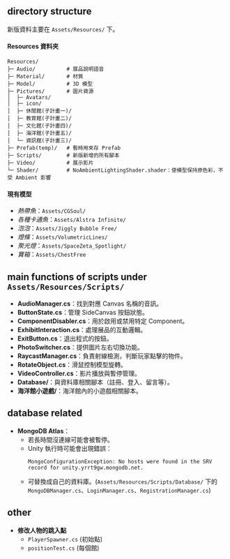 ## directory structure

新版資料主要在 `Assets/Resources/` 下。

#### Resources 資料夾
```
Resources/
├─ Audio/          # 展品說明語音  
├─ Material/       # 材質  
├─ Model/          # 3D 模型  
├─ Pictures/       # 圖片資源  
│  ├─ Avatars/  
│  ├─ icon/  
│  ├─ 休閒館(子計畫一)/  
│  ├─ 教育館(子計畫二)/  
│  ├─ 文化館(子計畫四)/  
│  ├─ 海洋館(子計畫五)/  
│  └─ 資訊館(子計畫三)/  
├─ Prefab(temp)/   # 暫時用來存 Prefab  
├─ Scripts/        # 新版新增的所有腳本  
├─ Video/          # 展示影片  
└─ Shader/         # NoAmbientLightingShader.shader：使模型保持原色彩，不受 Ambient 影響
```

#### 現有模型
- *熱帶魚*：`Assets/CGSoul/`
- *各種卡通魚*：`Assets/Alstra Infinite/`
- *泡泡*：`Assets/Jiggly Bubble Free/`
- *燈條*：`Assets/VolumetricLines/`
- *聚光燈*：`Assets/SpaceZeta_Spotlight/`
- *寶箱*：`Assets/ChestFree`

## main functions of scripts under `Assets/Resources/Scripts/`
- **AudioManager.cs**：找到對應 Canvas 名稱的音訊。
- **ButtonState.cs**：管理 SideCanvas 按鈕狀態。
- **ComponentDisabler.cs**：用於啟用或禁用特定 Component。
- **ExhibitInteraction.cs**：處理展品的互動邏輯。
- **ExitButton.cs**：退出程式的按鈕。
- **PhotoSwitcher.cs**：提供圖片左右切換功能。
- **RaycastManager.cs**：負責射線檢測，判斷玩家點擊的物件。
- **RotateObject.cs**：滑鼠控制模型旋轉。
- **VideoController.cs**：影片播放與暫停管理。
- **Database/**：與資料庫相關腳本（註冊、登入、留言等）。
- **海洋館小遊戲/**：海洋館內的小遊戲相關腳本。

## database related
- **MongoDB Atlas**：
  - 若長時間沒連線可能會被暫停。
  - Unity 執行時可能會出現錯誤：
    ```
    MongoConfigurationException: No hosts were found in the SRV record for unity.yrrt9gw.mongodb.net.
    ```
  - 可替換成自己的資料庫。(`Assets/Resources/Scripts/Database/` 下的 `MongoDBManager.cs`、`LoginManager.cs`、`RegistrationManager.cs`)

## other
- **修改人物的跳入點**
  - `PlayerSpawner.cs` (初始點)
  - `positionTest.cs` (每個館)